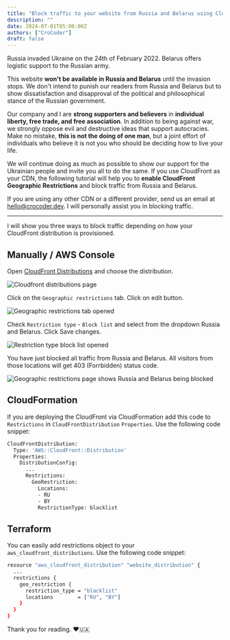 ```yaml
---
title: "Block traffic to your website from Russia and Belarus using CloudFront"
description: ""
date: 2024-07-01T05:00:00Z
authors: ["CroCoder"]
draft: false
---
```


Russia invaded Ukraine on the 24th of February 2022. Belarus offers logistic support to the Russian army.

This website **won't be available in Russia and Belarus** until the invasion stops. We don't intend to punish our readers from Russia and Belarus but to show dissatisfaction and disapproval of the political and philosophical stance of the Russian government.

Our company and I are **strong supporters and believers** in **individual liberty, free trade, and free association**. In addition to being against war, we strongly oppose evil and destructive ideas that support autocracies. Make no mistake, **this is not the doing of one man**, but a joint effort of individuals who believe it is not you who should be deciding how to live your life.

We will continue doing as much as possible to show our support for the Ukrainian people and invite you all to do the same. If you use CloudFront as your CDN, the following tutorial will help you to **enable CloudFront Geographic Restrictions** and block traffic from Russia and Belarus.

If you are using any other CDN or a different provider, send us an email at [hello@crocoder.dev](mailto:hello@crocoder.dev). I will personally assist you in blocking traffic.

***

I will show you three ways to block traffic depending on how your CloudFront distribution is provisioned.

## Manually / AWS Console

Open [CloudFront Distributions](https://console.aws.amazon.com/cloudfront/v3/home) and choose the distribution.

![Cloudfront distributions page](/block-russia-using-cloudfront/step1.png)

Click on the `Geographic restrictions` tab. Click on edit button.

![Geographic restrictions tab opened](/block-russia-using-cloudfront/step2.png)

Check `Restriction type` - `Block list` and select from the dropdown Russia and Belarus. Click Save changes.

![Restriction type block list opened](/block-russia-using-cloudfront/step3.png)

You have just blocked all traffic from Russia and Belarus. All visitors from those locations will get 403 (Forrbidden) status code.

![Geographic restrictions page shows Russia and Belarus being blocked](/block-russia-using-cloudfront/step4.png)

## CloudFormation

If you are deploying the CloudFront via CloudFormation add this code to `Restrictions` in `CloudFrontDistribution` `Properties`. Use the following code snippet:

```bash
CloudFrontDistribution:
  Type: 'AWS::CloudFront::Distribution'
  Properties:
    DistributionConfig:
      ...
      Restrictions:
        GeoRestriction:
          Locations:
          - RU
          - BY
          RestrictionType: blacklist
```

## Terraform

You can easily add restrictions object to your `aws_cloudfront_distributions`. Use the following code snippet:

```bash
resource "aws_cloudfront_distribution" "website_distribution" {
  ...
  restrictions {
    geo_restriction {
      restriction_type = "blacklist"
      locations        = ["RU", "BY"]
    }
  }
}
```

Thank you for reading. ❤️🇺🇦
